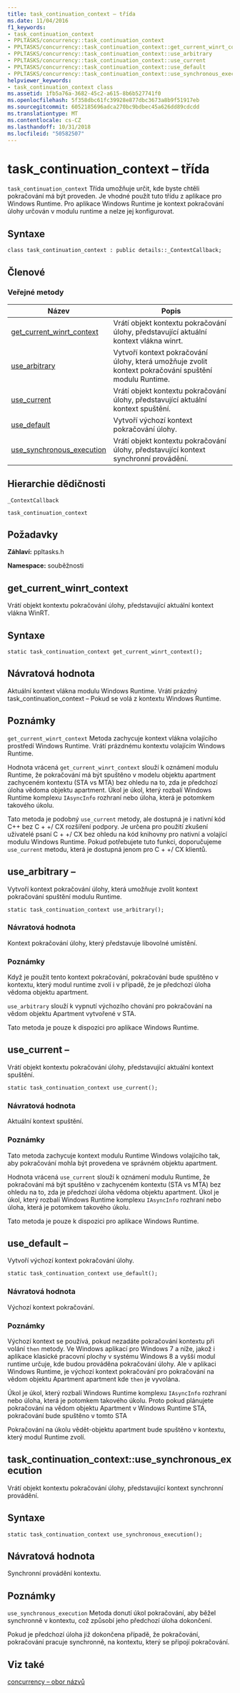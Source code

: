 ```yaml
---
title: task_continuation_context – třída
ms.date: 11/04/2016
f1_keywords:
- task_continuation_context
- PPLTASKS/concurrency::task_continuation_context
- PPLTASKS/concurrency::task_continuation_context::get_current_winrt_context
- PPLTASKS/concurrency::task_continuation_context::use_arbitrary
- PPLTASKS/concurrency::task_continuation_context::use_current
- PPLTASKS/concurrency::task_continuation_context::use_default
- PPLTASKS/concurrency::task_continuation_context::use_synchronous_execution
helpviewer_keywords:
- task_continuation_context class
ms.assetid: 1fb5a76a-3682-45c2-a615-8b6b527741f0
ms.openlocfilehash: 5f358dbc61fc39928e877dbc3673a8b9f51917eb
ms.sourcegitcommit: 6052185696adca270bc9bdbec45a626dd89cdcdd
ms.translationtype: MT
ms.contentlocale: cs-CZ
ms.lasthandoff: 10/31/2018
ms.locfileid: "50582507"
---
```

# <a name="taskcontinuationcontext-class"></a>task_continuation_context – třída

`task_continuation_context` Třída umožňuje určit, kde byste chtěli pokračování má být proveden. Je vhodné použít tuto třídu z aplikace pro Windows Runtime. Pro aplikace Windows Runtime je kontext pokračování úlohy určován v modulu runtime a nelze jej konfigurovat.

## <a name="syntax"></a>Syntaxe

```
class task_continuation_context : public details::_ContextCallback;
```

## <a name="members"></a>Členové

### <a name="public-methods"></a>Veřejné metody

|Název|Popis|
|----------|-----------------|
|[get_current_winrt_context](#get_current_winrt_context)|Vrátí objekt kontextu pokračování úlohy, představující aktuální kontext vlákna winrt.|
|[use_arbitrary](#use_arbitrary)|Vytvoří kontext pokračování úlohy, která umožňuje zvolit kontext pokračování spuštění modulu Runtime.|
|[use_current](#use_current)|Vrátí objekt kontextu pokračování úlohy, představující aktuální kontext spuštění.|
|[use_default](#use_default)|Vytvoří výchozí kontext pokračování úlohy.|
|[use_synchronous_execution](#use_synchronous_execution)|Vrátí objekt kontextu pokračování úlohy, představující kontext synchronní provádění.|

## <a name="inheritance-hierarchy"></a>Hierarchie dědičnosti

`_ContextCallback`

`task_continuation_context`

## <a name="requirements"></a>Požadavky

**Záhlaví:** ppltasks.h

**Namespace:** souběžnosti

## <a name="get_current_winrt_context"></a> get_current_winrt_context

Vrátí objekt kontextu pokračování úlohy, představující aktuální kontext vlákna WinRT.

## <a name="syntax"></a>Syntaxe

```
static task_continuation_context get_current_winrt_context();
```

## <a name="return-value"></a>Návratová hodnota

Aktuální kontext vlákna modulu Windows Runtime. Vrátí prázdný task_continuation_context – Pokud se volá z kontextu Windows Runtime.

## <a name="remarks"></a>Poznámky

`get_current_winrt_context` Metoda zachycuje kontext vlákna volajícího prostředí Windows Runtime. Vrátí prázdnému kontextu volajícím Windows Runtime.

Hodnota vrácená `get_current_winrt_context` slouží k oznámení modulu Runtime, že pokračování má být spuštěno v modelu objektu apartment zachyceném kontextu (STA vs MTA) bez ohledu na to, zda je předchozí úloha vědoma objektu apartment. Úkol je úkol, který rozbalí Windows Runtime komplexu `IAsyncInfo` rozhraní nebo úloha, která je potomkem takového úkolu.

Tato metoda je podobný `use_current` metody, ale dostupná je i nativní kód C++ bez C + +/ CX rozšíření podpory. Je určena pro použití zkušení uživatelé psaní C + +/ CX bez ohledu na kód knihovny pro nativní a volající modulu Windows Runtime. Pokud potřebujete tuto funkci, doporučujeme `use_current` metodu, která je dostupná jenom pro C + +/ CX klientů.

##  <a name="use_arbitrary"></a> use_arbitrary –

Vytvoří kontext pokračování úlohy, která umožňuje zvolit kontext pokračování spuštění modulu Runtime.

```
static task_continuation_context use_arbitrary();
```

### <a name="return-value"></a>Návratová hodnota

Kontext pokračování úlohy, který představuje libovolné umístění.

### <a name="remarks"></a>Poznámky

Když je použit tento kontext pokračování, pokračování bude spuštěno v kontextu, který modul runtime zvolí i v případě, že je předchozí úloha vědoma objektu apartment.

`use_arbitrary` slouží k vypnutí výchozího chování pro pokračování na vědom objektu Apartment vytvořené v STA.

Tato metoda je pouze k dispozici pro aplikace Windows Runtime.

##  <a name="use_current"></a> use_current –

Vrátí objekt kontextu pokračování úlohy, představující aktuální kontext spuštění.

```
static task_continuation_context use_current();
```

### <a name="return-value"></a>Návratová hodnota

Aktuální kontext spuštění.

### <a name="remarks"></a>Poznámky

Tato metoda zachycuje kontext modulu Runtime Windows volajícího tak, aby pokračování mohla být provedena ve správném objektu apartment.

Hodnota vrácená `use_current` slouží k oznámení modulu Runtime, že pokračování má být spuštěno v zachyceném kontextu (STA vs MTA) bez ohledu na to, zda je předchozí úloha vědoma objektu apartment. Úkol je úkol, který rozbalí Windows Runtime komplexu `IAsyncInfo` rozhraní nebo úloha, která je potomkem takového úkolu.

Tato metoda je pouze k dispozici pro aplikace Windows Runtime.

##  <a name="use_default"></a> use_default –

Vytvoří výchozí kontext pokračování úlohy.

```
static task_continuation_context use_default();
```

### <a name="return-value"></a>Návratová hodnota

Výchozí kontext pokračování.

### <a name="remarks"></a>Poznámky

Výchozí kontext se používá, pokud nezadáte pokračování kontextu při volání `then` metody. Ve Windows aplikací pro Windows 7 a níže, jakož i aplikace klasické pracovní plochy v systému Windows 8 a vyšší modul runtime určuje, kde budou prováděna pokračování úlohy. Ale v aplikaci Windows Runtime, je výchozí kontext pokračování pro pokračování na vědom objektu Apartment apartment kde `then` je vyvolána.

Úkol je úkol, který rozbalí Windows Runtime komplexu `IAsyncInfo` rozhraní nebo úloha, která je potomkem takového úkolu. Proto pokud plánujete pokračování na vědom objektu Apartment v Windows Runtime STA, pokračování bude spuštěno v tomto STA

Pokračování na úkolu vědět-objektu apartment bude spuštěno v kontextu, který modul Runtime zvolí.

## <a name="use_synchronous_execution"></a> task_continuation_context::use_synchronous_execution

Vrátí objekt kontextu pokračování úlohy, představující kontext synchronní provádění.

## <a name="syntax"></a>Syntaxe

```
static task_continuation_context use_synchronous_execution();
```

## <a name="return-value"></a>Návratová hodnota

Synchronní provádění kontextu.

## <a name="remarks"></a>Poznámky

`use_synchronous_execution` Metoda donutí úkol pokračování, aby běžel synchronně v kontextu, což způsobí jeho předchozí úloha dokončení.

Pokud je předchozí úloha již dokončena případě, že pokračování, pokračování pracuje synchronně, na kontextu, který se připojí pokračování.

## <a name="see-also"></a>Viz také

[concurrency – obor názvů](concurrency-namespace.md)
